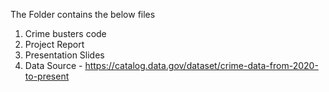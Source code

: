 The Folder contains the below files

1. Crime busters code
2. Project Report
3. Presentation Slides
4. Data Source - https://catalog.data.gov/dataset/crime-data-from-2020-to-present 


 

   
